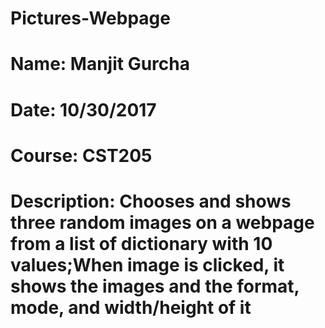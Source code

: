 <h1>Pictures-Webpage<h1>
<h1> Name: Manjit Gurcha<h1>
<h1>Date: 10/30/2017<h1>
<h1>Course: CST205<h1>
<h1>Description: Chooses and shows three random images on a webpage from a list of dictionary with 10 values;When image is clicked, it shows the images and the format, mode, and width/height of it<h1>
